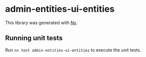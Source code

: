 # admin-entities-ui-entities

This library was generated with [Nx](https://nx.dev).

## Running unit tests

Run `nx test admin-entities-ui-entities` to execute the unit tests.
